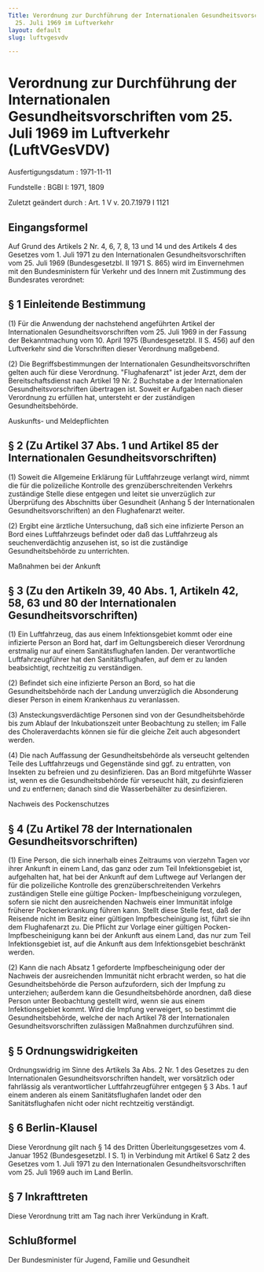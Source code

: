 ```yaml
---
Title: Verordnung zur Durchführung der Internationalen Gesundheitsvorschriften vom
  25. Juli 1969 im Luftverkehr
layout: default
slug: luftvgesvdv

---
```


# Verordnung zur Durchführung der Internationalen Gesundheitsvorschriften vom 25. Juli 1969 im Luftverkehr (LuftVGesVDV)

Ausfertigungsdatum
:   1971-11-11

Fundstelle
:   BGBl I: 1971, 1809

Zuletzt geändert durch
:   Art. 1 V v. 20.7.1979 I 1121


## Eingangsformel

Auf Grund des Artikels 2 Nr. 4, 6, 7, 8, 13 und 14 und des Artikels 4
des Gesetzes vom 1. Juli 1971 zu den Internationalen
Gesundheitsvorschriften vom 25. Juli 1969 (Bundesgesetzbl. II 1971 S.
865) wird im Einvernehmen mit den Bundesministern für Verkehr und des
Innern mit Zustimmung des Bundesrates verordnet:


## § 1 Einleitende Bestimmung

(1) Für die Anwendung der nachstehend angeführten Artikel der
Internationalen Gesundheitsvorschriften vom 25. Juli 1969 in der
Fassung der Bekanntmachung vom 10. April 1975 (Bundesgesetzbl. II S.
456) auf den Luftverkehr sind die Vorschriften dieser Verordnung
maßgebend.

(2) Die Begriffsbestimmungen der Internationalen
Gesundheitsvorschriften gelten auch für diese Verordnung.
"Flughafenarzt" ist jeder Arzt, dem der Bereitschaftsdienst nach
Artikel 19 Nr. 2 Buchstabe a der Internationalen
Gesundheitsvorschriften übertragen ist. Soweit er Aufgaben nach dieser
Verordnung zu erfüllen hat, untersteht er der zuständigen
Gesundheitsbehörde.

Auskunfts- und Meldepflichten

## § 2 (Zu Artikel 37 Abs. 1 und Artikel 85 der Internationalen Gesundheitsvorschriften)

(1) Soweit die Allgemeine Erklärung für Luftfahrzeuge verlangt wird,
nimmt die für die polizeiliche Kontrolle des grenzüberschreitenden
Verkehrs zuständige Stelle diese entgegen und leitet sie unverzüglich
zur Überprüfung des Abschnitts über Gesundheit (Anhang 5 der
Internationalen Gesundheitsvorschriften) an den Flughafenarzt weiter.

(2) Ergibt eine ärztliche Untersuchung, daß sich eine infizierte
Person an Bord eines Luftfahrzeugs befindet oder daß das Luftfahrzeug
als seuchenverdächtig anzusehen ist, so ist die zuständige
Gesundheitsbehörde zu unterrichten.

Maßnahmen bei der Ankunft

## § 3 (Zu den Artikeln 39, 40 Abs. 1, Artikeln 42, 58, 63 und 80 der Internationalen Gesundheitsvorschriften)

(1) Ein Luftfahrzeug, das aus einem Infektionsgebiet kommt oder eine
infizierte Person an Bord hat, darf im Geltungsbereich dieser
Verordnung erstmalig nur auf einem Sanitätsflughafen landen. Der
verantwortliche Luftfahrzeugführer hat den Sanitätsflughafen, auf dem
er zu landen beabsichtigt, rechtzeitig zu verständigen.

(2) Befindet sich eine infizierte Person an Bord, so hat die
Gesundheitsbehörde nach der Landung unverzüglich die Absonderung
dieser Person in einem Krankenhaus zu veranlassen.

(3) Ansteckungsverdächtige Personen sind von der Gesundheitsbehörde
bis zum Ablauf der Inkubationszeit unter Beobachtung zu stellen; im
Falle des Choleraverdachts können sie für die gleiche Zeit auch
abgesondert werden.

(4) Die nach Auffassung der Gesundheitsbehörde als verseucht geltenden
Teile des Luftfahrzeugs und Gegenstände sind ggf. zu entratten, von
Insekten zu befreien und zu desinfizieren. Das an Bord mitgeführte
Wasser ist, wenn es die Gesundheitsbehörde für verseucht hält, zu
desinfizieren und zu entfernen; danach sind die Wasserbehälter zu
desinfizieren.

Nachweis des Pockenschutzes

## § 4 (Zu Artikel 78 der Internationalen Gesundheitsvorschriften)

(1) Eine Person, die sich innerhalb eines Zeitraums von vierzehn Tagen
vor ihrer Ankunft in einem Land, das ganz oder zum Teil
Infektionsgebiet ist, aufgehalten hat, hat bei der Ankunft auf dem
Luftwege auf Verlangen der für die polizeiliche Kontrolle des
grenzüberschreitenden Verkehrs zuständigen Stelle eine gültige Pocken-
Impfbescheinigung vorzulegen, sofern sie nicht den ausreichenden
Nachweis einer Immunität infolge früherer Pockenerkrankung führen
kann. Stellt diese Stelle fest, daß der Reisende nicht im Besitz einer
gültigen Impfbescheinigung ist, führt sie ihn dem Flughafenarzt zu.
Die Pflicht zur Vorlage einer gültigen Pocken-Impfbescheinigung kann
bei der Ankunft aus einem Land, das nur zum Teil Infektionsgebiet ist,
auf die Ankunft aus dem Infektionsgebiet beschränkt werden.

(2) Kann die nach Absatz 1 geforderte Impfbescheinigung oder der
Nachweis der ausreichenden Immunität nicht erbracht werden, so hat die
Gesundheitsbehörde die Person aufzufordern, sich der Impfung zu
unterziehen; außerdem kann die Gesundheitsbehörde anordnen, daß diese
Person unter Beobachtung gestellt wird, wenn sie aus einem
Infektionsgebiet kommt. Wird die Impfung verweigert, so bestimmt die
Gesundheitsbehörde, welche der nach Artikel 78 der Internationalen
Gesundheitsvorschriften zulässigen Maßnahmen durchzuführen sind.


## § 5 Ordnungswidrigkeiten

Ordnungswidrig im Sinne des Artikels 3a Abs. 2 Nr. 1 des Gesetzes zu
den Internationalen Gesundheitsvorschriften handelt, wer vorsätzlich
oder fahrlässig als verantwortlicher Luftfahrzeugführer entgegen § 3
Abs. 1 auf einem anderen als einem Sanitätsflughafen landet oder den
Sanitätsflughafen nicht oder nicht rechtzeitig verständigt.


## § 6 Berlin-Klausel

Diese Verordnung gilt nach § 14 des Dritten Überleitungsgesetzes vom
4\. Januar 1952 (Bundesgesetzbl. I S. 1) in Verbindung mit Artikel 6
Satz 2 des Gesetzes vom 1. Juli 1971 zu den Internationalen
Gesundheitsvorschriften vom 25. Juli 1969 auch im Land Berlin.


## § 7 Inkrafttreten

Diese Verordnung tritt am Tag nach ihrer Verkündung in Kraft.


## Schlußformel

Der Bundesminister für Jugend, Familie und Gesundheit

